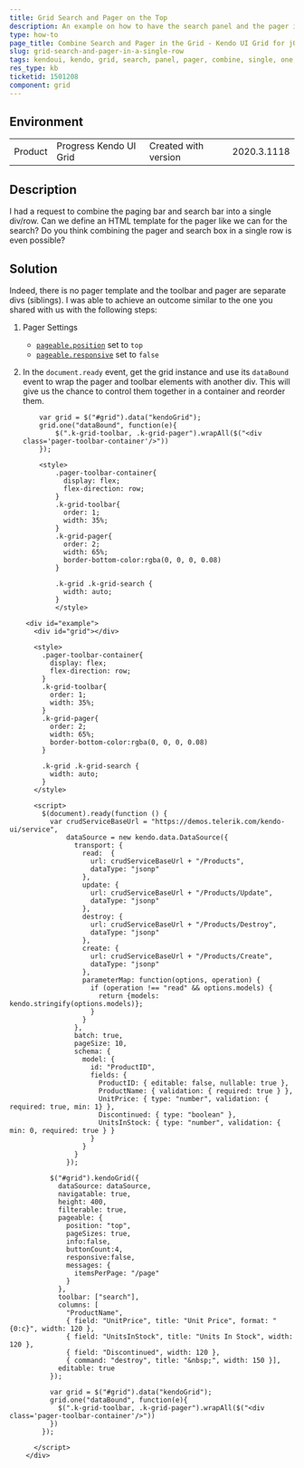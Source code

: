```yaml
---
title: Grid Search and Pager on the Top
description: An example on how to have the search panel and the pager in a single row at the top of the Kendo UI Grid.
type: how-to
page_title: Combine Search and Pager in the Grid - Kendo UI Grid for jQuery
slug: grid-search-and-pager-in-a-single-row
tags: kendoui, kendo, grid, search, panel, pager, combine, single, one, same, row
res_type: kb
ticketid: 1501208
component: grid
---
```


## Environment

<table>
 <tr>
  <td>Product</td>
  <td>Progress Kendo UI Grid</td>
  <td>Created with version</td>
  <td>2020.3.1118</td>
 </tr>
</table>

## Description

I had a request to combine the paging bar and search bar into a single div/row. Can we define an HTML template for the pager like we can for the search? Do you think combining the pager and search box in a single row is even possible? 

## Solution

Indeed, there is no pager template and the toolbar and pager are separate divs (siblings). I was able to achieve an outcome similar to the one you shared with us with the following steps:

1. Pager Settings
    - [`pageable.position`](/api/javascript/ui/grid/configuration/pageable.position) set to `top`
    - [`pageable.responsive`](/api/javascript/ui/grid/configuration/pageable.responsive) set to `false`
1. In the `document.ready` event, get the grid instance and use its `dataBound` event to wrap the pager and toolbar elements with another div. This will give us the chance to control them together in a container and reorder them.

    ```
        var grid = $("#grid").data("kendoGrid");
        grid.one("dataBound", function(e){
            $(".k-grid-toolbar, .k-grid-pager").wrapAll($("<div class='pager-toolbar-container'/>"))
        });
    ```
    ```
        <style>
            .pager-toolbar-container{
              display: flex;
              flex-direction: row;
            }
            .k-grid-toolbar{
              order: 1; 
              width: 35%;
            }
            .k-grid-pager{
              order: 2; 
              width: 65%;
              border-bottom-color:rgba(0, 0, 0, 0.08)
            }

            .k-grid .k-grid-search {
              width: auto;
            }
            </style>
    ```


```dojo
    <div id="example">
      <div id="grid"></div>

      <style>
        .pager-toolbar-container{
          display: flex;
          flex-direction: row;
        }
        .k-grid-toolbar{
          order: 1; 
          width: 35%;
        }
        .k-grid-pager{
          order: 2; 
          width: 65%;
          border-bottom-color:rgba(0, 0, 0, 0.08)
        }

        .k-grid .k-grid-search {
          width: auto;
        }
      </style>

      <script>
        $(document).ready(function () {
          var crudServiceBaseUrl = "https://demos.telerik.com/kendo-ui/service",
              dataSource = new kendo.data.DataSource({
                transport: {
                  read:  {
                    url: crudServiceBaseUrl + "/Products",
                    dataType: "jsonp"
                  },
                  update: {
                    url: crudServiceBaseUrl + "/Products/Update",
                    dataType: "jsonp"
                  },
                  destroy: {
                    url: crudServiceBaseUrl + "/Products/Destroy",
                    dataType: "jsonp"
                  },
                  create: {
                    url: crudServiceBaseUrl + "/Products/Create",
                    dataType: "jsonp"
                  },
                  parameterMap: function(options, operation) {
                    if (operation !== "read" && options.models) {
                      return {models: kendo.stringify(options.models)};
                    }
                  }
                },
                batch: true,
                pageSize: 10,
                schema: {
                  model: {
                    id: "ProductID",
                    fields: {
                      ProductID: { editable: false, nullable: true },
                      ProductName: { validation: { required: true } },
                      UnitPrice: { type: "number", validation: { required: true, min: 1} },
                      Discontinued: { type: "boolean" },
                      UnitsInStock: { type: "number", validation: { min: 0, required: true } }
                    }
                  }
                }
              });

          $("#grid").kendoGrid({
            dataSource: dataSource,
            navigatable: true,
            height: 400,
            filterable: true,
            pageable: {
              position: "top",
              pageSizes: true,
              info:false,
              buttonCount:4,
              responsive:false,
              messages: {
                itemsPerPage: "/page"
              }
            },
            toolbar: ["search"],
            columns: [
              "ProductName",
              { field: "UnitPrice", title: "Unit Price", format: "{0:c}", width: 120 },
              { field: "UnitsInStock", title: "Units In Stock", width: 120 },
              { field: "Discontinued", width: 120 },
              { command: "destroy", title: "&nbsp;", width: 150 }],
            editable: true
          });

          var grid = $("#grid").data("kendoGrid");
          grid.one("dataBound", function(e){
            $(".k-grid-toolbar, .k-grid-pager").wrapAll($("<div class='pager-toolbar-container'/>"))
          })
        });

      </script>
    </div>
```
